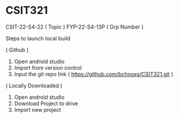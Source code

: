 # CSIT321
CSIT-22-S4-22 ( Topic )  FYP-22-S4-13P ( Grp Number )

Steps to launch local build 

( Github )
1. Open android studio
2. Import from version control 
3. Input the git repo link  ( https://github.com/bchooxg/CSIT321.git ) 

( Locally Downloaded ) 
1. Open android studio
2. Download Project to drive
2. Import new project



